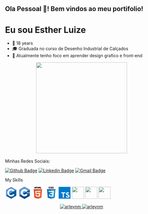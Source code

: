 ## Ola Pessoal 👋! Bem vindos ao meu portifolio!

# Eu sou Esther Luize

- 👧 18 years 
- 🎓 Graduada no curso de Desenho Industrial de Calçados
- 🎯 Atualmente tenho foco em aprender design grafico e front-end

<p align="center"><img src="https://noclinks.net/assets/img/softwaredev.gif" width="300" height="300" /></p>


Minhas Redes Sociais:

[![Github Badge](https://img.shields.io/badge/-Github-000?style=flat-square&logo=Github&logoColor=white&link=link_do_seu_perfil_no_github)](https://github.com/arleynm)
[![Linkedin Badge](https://img.shields.io/badge/-LinkedIn-blue?style=flat-square&logo=Linkedin&logoColor=white&link=link_do_seu_perfil_no_linkedin)](https://www.linkedin.com/in/esther-luize-b826a623a/)
[![Gmail Badge](https://img.shields.io/badge/-Gmail-c14438?style=flat-square&logo=Gmail&logoColor=white&link=mailto:seu_email)](estherzinha2018@hotmail.com)

My Skills

<img src="https://raw.githubusercontent.com/devicons/devicon/master/icons/c/c-original.svg" width="40" height="40" /> <img src="https://raw.githubusercontent.com/devicons/devicon/master/icons/cplusplus/cplusplus-original.svg" width="40" height="40" /> <img
src="https://raw.githubusercontent.com/devicons/devicon/master/icons/html5/html5-original-wordmark.svg" width="40" height="40" /> <img src="https://raw.githubusercontent.com/devicons/devicon/master/icons/css3/css3-original-wordmark.svg" width="40" height="40" /> <img 
src="https://raw.githubusercontent.com/devicons/devicon/master/icons/typescript/typescript-original.svg" width="40" height="40" /> <img 
src="https://img.icons8.com/officel/344/php-logo.png" width="40" height="40" /> <img 
src="https://reactnative.dev/img/header_logo.svg" width="40" height="40" /> <img
src="https://img.icons8.com/fluency/344/node-js.png" width="40" height="40" /> 




<div align="center">
<a href="https://github.com/ericcastroc">
<img height="150em" src="https://github-readme-stats.vercel.app/api/top-langs?username=EstherLuize&show_icons=true&theme=dracula&locale=en&layout=compact" alt="arleynm" /> 
   <img height="150em" src="https://github-readme-stats.vercel.app/api?username=EstherLuize&show_icons=true&theme=dracula&locale=en" alt="arleynm" />
</div>
</p>
</p>
